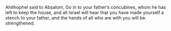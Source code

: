 Ahithophel said to Absalom, Go in to your father’s concubines, whom he has left to keep the house, and all Israel will hear that you have made yourself a stench to your father, and the hands of all who are with you will be strengthened.
